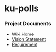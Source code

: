 # ku-polls


### Project Documents
* [Wiki Home](https://github.com/Neckkatie/ku-polls/wiki)
* [Vision Statement](https://github.com/Neckkatie/ku-polls/wiki/Vision-statement)
* [Requirement](https://github.com/Neckkatie/ku-polls/wiki/Requirement)
